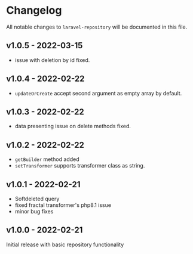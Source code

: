 # Changelog

All notable changes to `laravel-repository` will be documented in this file.

## v1.0.5 - 2022-03-15

- issue with deletion by id fixed.

## v1.0.4 - 2022-02-22

- `updateOrCreate` accept second argument as empty array by default.

## v1.0.3 - 2022-02-22

- data presenting issue on delete methods fixed.

## v1.0.2 - 2022-02-22

- `getBuilder` method added
- `setTransformer` supports transformer class as string.

## v1.0.1 - 2022-02-21

- Softdeleted query
- fixed fractal transformer's php8.1 issue
- minor bug fixes

## v1.0.0 - 2022-02-21

Initial release with basic repository functionality
